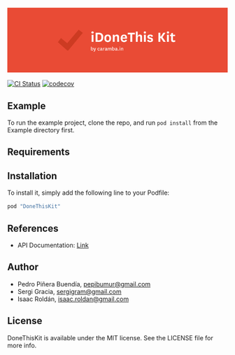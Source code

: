 ![logo](assets/idonethis-kit-logo.png)

[![CI Status](http://img.shields.io/travis/carambalabs/DoneThisKit.svg?style=flat)](https://travis-ci.org/carambalabs/DoneThisKit)
[![codecov](https://codecov.io/gh/carambalabs/DoneThisKit/branch/master/graph/badge.svg)](https://codecov.io/gh/carambalabs/DoneThisKit)

## Example

To run the example project, clone the repo, and run `pod install` from the Example directory first.

## Requirements

## Installation

To install it, simply add the following line to your Podfile:

```ruby
pod "DoneThisKit"
```

## References
- API Documentation: [Link](https://i-done-this.readme.io/docs)

## Author

- Pedro Piñera Buendía, pepibumur@gmail.com
- Sergi Gracia, sergigram@gmail.com
- Isaac Roldán, isaac.roldan@gmail.com

## License

DoneThisKit is available under the MIT license. See the LICENSE file for more info.
